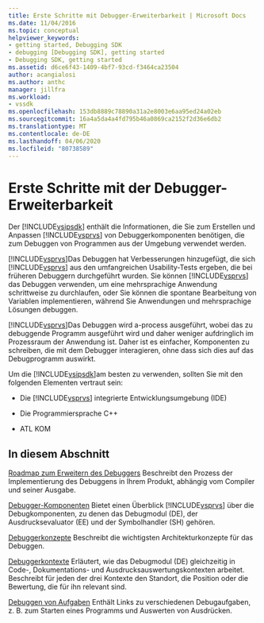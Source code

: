 ```yaml
---
title: Erste Schritte mit Debugger-Erweiterbarkeit | Microsoft Docs
ms.date: 11/04/2016
ms.topic: conceptual
helpviewer_keywords:
- getting started, Debugging SDK
- debugging [Debugging SDK], getting started
- Debugging SDK, getting started
ms.assetid: d6ce6f43-1409-4bf7-93cd-f3464ca23504
author: acangialosi
ms.author: anthc
manager: jillfra
ms.workload:
- vssdk
ms.openlocfilehash: 153db8889c78890a31a2e8003e6aa95ed24a02eb
ms.sourcegitcommit: 16a4a5da4a4fd795b46a0869ca2152f2d36e6db2
ms.translationtype: MT
ms.contentlocale: de-DE
ms.lasthandoff: 04/06/2020
ms.locfileid: "80738589"
---
```

# <a name="get-started-with-debugger-extensibility"></a>Erste Schritte mit der Debugger-Erweiterbarkeit
Der [!INCLUDE[vsipsdk](../../extensibility/includes/vsipsdk_md.md)] enthält die Informationen, die Sie zum Erstellen und Anpassen [!INCLUDE[vsprvs](../../code-quality/includes/vsprvs_md.md)] von Debuggerkomponenten benötigen, die zum Debuggen von Programmen aus der Umgebung verwendet werden.

 [!INCLUDE[vsprvs](../../code-quality/includes/vsprvs_md.md)]Das Debuggen hat Verbesserungen hinzugefügt, die sich [!INCLUDE[vsprvs](../../code-quality/includes/vsprvs_md.md)] aus den umfangreichen Usability-Tests ergeben, die bei früheren Debuggern durchgeführt wurden. Sie können [!INCLUDE[vsprvs](../../code-quality/includes/vsprvs_md.md)] das Debuggen verwenden, um eine mehrsprachige Anwendung schrittweise zu durchlaufen, oder Sie können die spontane Bearbeitung von Variablen implementieren, während Sie Anwendungen und mehrsprachige Lösungen debuggen.

 [!INCLUDE[vsprvs](../../code-quality/includes/vsprvs_md.md)]Das Debuggen wird a-process ausgeführt, wobei das zu debuggende Programm ausgeführt wird und daher weniger aufdringlich im Prozessraum der Anwendung ist. Daher ist es einfacher, Komponenten zu schreiben, die mit dem Debugger interagieren, ohne dass sich dies auf das Debugprogramm auswirkt.

 Um die [!INCLUDE[vsipsdk](../../extensibility/includes/vsipsdk_md.md)]am besten zu verwenden, sollten Sie mit den folgenden Elementen vertraut sein:

- Die [!INCLUDE[vsprvs](../../code-quality/includes/vsprvs_md.md)] integrierte Entwicklungsumgebung (IDE)

- Die Programmiersprache C++

- ATL KOM

## <a name="in-this-section"></a>In diesem Abschnitt
 [Roadmap zum Erweitern des Debuggers](../../extensibility/debugger/roadmap-for-extending-the-debugger.md) Beschreibt den Prozess der Implementierung des Debuggens in Ihrem Produkt, abhängig vom Compiler und seiner Ausgabe.

 [Debugger-Komponenten](../../extensibility/debugger/debugger-components.md) Bietet einen Überblick [!INCLUDE[vsprvs](../../code-quality/includes/vsprvs_md.md)] über die Debugkomponenten, zu denen das Debugmodul (DE), der Ausdrucksevaluator (EE) und der Symbolhandler (SH) gehören.

 [Debuggerkonzepte](../../extensibility/debugger/debugger-concepts.md) Beschreibt die wichtigsten Architekturkonzepte für das Debuggen.

 [Debuggerkontexte](../../extensibility/debugger/debugger-contexts.md) Erläutert, wie das Debugmodul (DE) gleichzeitig in Code-, Dokumentations- und Ausdrucksauswertungskontexten arbeitet. Beschreibt für jeden der drei Kontexte den Standort, die Position oder die Bewertung, die für ihn relevant sind.

 [Debuggen von Aufgaben](../../extensibility/debugger/debugging-tasks.md) Enthält Links zu verschiedenen Debugaufgaben, z. B. zum Starten eines Programms und Auswerten von Ausdrücken.
